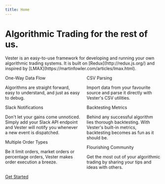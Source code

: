 ```yaml
---
title: Home
---
```


# Algorithmic Trading for the rest of us.

<p class="lead">
  Vester is an easy-to-use framework for developing and running your own algorithmic trading systems. It is built on [Redux](http://redux.js.org/) and inspired by [LMAX](https://martinfowler.com/articles/lmax.html).
</p>


<div class="columns frontpage-tiles">
  <div class="column col-6">
    <div class="tile tile-card tile-centered">
      <div class="tile-icon"><i class="icon icon-corner-left-down"></i></div>
      <div class="tile-content">
        <div class="tile-title">One-Way Data Flow</div>
        <p class="tile-subtitle">Algorithms are straight forward, easy to understand, and just as easy to debug.</p>
      </div>
    </div>
    <div class="tile tile-card tile-centered">
      <div class="tile-icon"><i class="icon icon-slack"></i></div>
      <div class="tile-content">
        <div class="tile-title">Slack Notifications</div>
        <p class="tile-subtitle">Don't let your gains come unnoticed. Simply add your Slack API endpoint and Vester will notify you whenever a new event is dispatched.</p>
      </div>
    </div>
    <div class="tile tile-card tile-centered">
      <div class="tile-icon"><i class="icon icon-menu"></i></div>
      <div class="tile-content">
        <div class="tile-title">Multiple Order Types</div>
        <p class="tile-subtitle">Be it limit orders, market orders or percentage orders, Vester makes order execution a breeze.</p>
      </div>
    </div>
  </div>
  <div class="column col-6">
    <div class="tile tile-card tile-centered">
      <div class="tile-icon"><i class="icon icon-file"></i></div>
      <div class="tile-content">
        <div class="tile-title">CSV Parsing</div>
        <p class="tile-subtitle">Import data from your favourite source and parse it directly with Vester's CSV utilities.</p>
      </div>
    </div>
    <div class="tile tile-card tile-centered">
      <div class="tile-icon"><i class="icon icon-bar-chart-2"></i></div>
      <div class="tile-content">
        <div class="tile-title">Backtesting Metrics</div>
        <p class="tile-subtitle">Behind any successful algorithm lies thorough backtesting. With Vester's built-in metrics, backtesting becomes as fun as it should be.</p>
      </div>
    </div>
    <div class="tile tile-card tile-centered">
      <div class="tile-icon"><i class="icon icon-users"></i></div>
      <div class="tile-content">
        <div class="tile-title">Flourishing Community</div>
        <p class="tile-subtitle">Get the most out of your algorithmic trading by sharing your tips and ideas with others.</p>
      </div>
    </div>
  </div>
</div>

<div class="text-center">
  <a href="prologue/quickstart" class="btn btn-primary btn-lg frontpage-button">Get Started</a>
</div>
